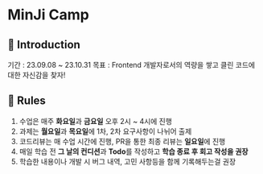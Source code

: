 # MinJi Camp

## 💬 Introduction
기간 : 23.09.08 ~ 23.10.31
목표 : Frontend 개발자로서의 역량을 쌓고 클린 코드에 대한 자신감을 찾자!


## 🚦 **Rules**

1. 수업은 매주 **화요일**과 **금요일** 오후 2시 ~ 4시에 진행
2. 과제는 **월요일**과 **목요일**에 1차, 2차 요구사항이 나뉘어 출제
3. 코드리뷰는 매 수업 시간에 진행, PR을 통한 최종 리뷰는 **일요일**에 진행
4. 매일 학습 전 **그 날의 컨디션**과 **Todo**를 작성하고 **학습 종료 후 회고 작성을 권장**
5. 학습한 내용이나 개발 시 버그 내역, 고민 사항등을 함께 기록해두는걸 권장

